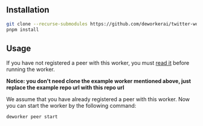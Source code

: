 
## Installation

```bash
git clone --recurse-submodules https://github.com/deworkerai/twitter-worker.git
pnpm install
```

## Usage

If you have not registered a peer with this worker, you must [read it](https://github.com/deworkerai/deworker-cli?tab=readme-ov-file#start-a-worker) before running the worker.

**Notice: you don't need clone the example worker mentioned above, just replace the example repo url with this repo url**

We assume that you have already registered a peer with this worker. Now you can start the worker by the following command:

```bash
deworker peer start
```